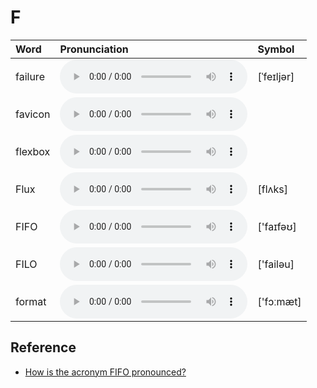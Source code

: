 
# F

| Word  | Pronunciation | Symbol |
| :-- | :-- | :-- |
| failure | <audio :src="$withBase('/audio/failure.mp3')" controls="controls" controlslist="nodownload"></audio> | [ˈfeɪljər] |
| favicon | <audio :src="$withBase('/audio/favicon.mp3')" controls="controls" controlslist="nodownload"></audio> |  |
| flexbox | <audio :src="$withBase('/audio/flexbox.mp3')" controls="controls" controlslist="nodownload"></audio> |  |
| Flux | <audio :src="$withBase('/audio/Flux.mp3')" controls="controls" controlslist="nodownload"></audio> | [flʌks] |
| FIFO | <audio :src="$withBase('/audio/FIFO.mp3')" controls="controls" controlslist="nodownload"></audio> | ['faɪfəʊ] |
| FILO | <audio :src="$withBase('/audio/FILO.mp3')" controls="controls" controlslist="nodownload"></audio> | ['failəu] |
| format | <audio :src="$withBase('/audio/format.mp3')" controls="controls" controlslist="nodownload"></audio> | ['fɔːmæt] |

## Reference

- [How is the acronym FIFO pronounced?](https://www.quora.com/How-is-the-acronym-FIFO-pronounced)

